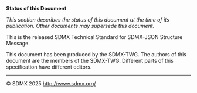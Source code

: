 **Status of this Document**

*This section describes the status of this document at the time of its publication.
Other documents may supersede this document.*

This is the released SDMX Technical Standard for SDMX-JSON Structure Message.

This document has been produced by the SDMX-TWG. The authors of this document
are the members of the SDMX-TWG. Different parts of this specification have
different editors.

----

© SDMX 2025 http://www.sdmx.org/
